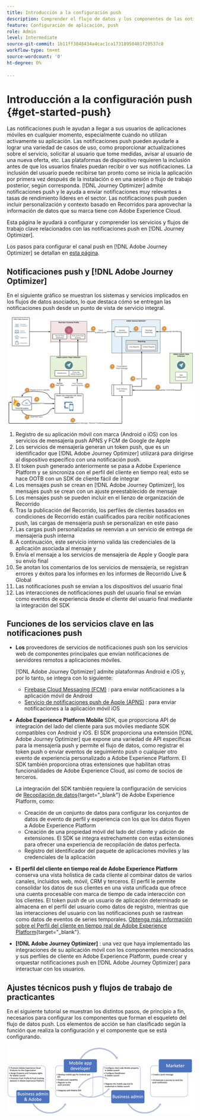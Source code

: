 ```yaml
---
title: Introducción a la configuración push
description: Comprender el flujo de datos y los componentes de las notificaciones push
feature: Configuración de aplicación, push
role: Admin
level: Intermediate
source-git-commit: 1b11ff3848434a4cac1ca17318950481f20537c8
workflow-type: tm+mt
source-wordcount: '0'
ht-degree: 0%

---
```


# Introducción a la configuración push {#get-started-push}

Las notificaciones push le ayudan a llegar a sus usuarios de aplicaciones móviles en cualquier momento, especialmente cuando no utilizan activamente su aplicación. Las notificaciones push pueden ayudarle a lograr una variedad de casos de uso, como proporcionar actualizaciones sobre el servicio, solicitar al usuario que tome medidas, avisar al usuario de una nueva oferta, etc. Las plataformas de dispositivo requieren la inclusión antes de que los usuarios finales puedan recibir o ver sus notificaciones. La inclusión del usuario puede recibirse tan pronto como se inicia la aplicación por primera vez después de la instalación o en una sesión o flujo de trabajo posterior, según corresponda. [!DNL Journey Optimizer] admite notificaciones push y le ayuda a enviar notificaciones muy relevantes a tasas de rendimiento líderes en el sector. Las notificaciones push pueden incluir personalización y contexto basado en Recorridos para aprovechar la información de datos que su marca tiene con Adobe Experience Cloud.

Esta página le ayudará a configurar y comprender los servicios y flujos de trabajo clave relacionados con las notificaciones push en [!DNL Journey Optimizer].

Los pasos para configurar el canal push en [!DNL Adobe Journey Optimizer] se detallan en [esta página](push-configuration.md).

## Notificaciones push y [!DNL Adobe Journey Optimizer]

En el siguiente gráfico se muestran los sistemas y servicios implicados en los flujos de datos asociados, lo que destaca cómo se entregan las notificaciones push desde un punto de vista de servicio integral.

![](assets/push-flow.png)

1. Registro de su aplicación móvil con marca (Android o iOS) con los servicios de mensajería push APNS y FCM de Google de Apple
1. Los servicios de mensajería generan un token push, que es un identificador que [!DNL Adobe Journey Optimizer] utilizará para dirigirse al dispositivo específico con una notificación push.
1. El token push generado anteriormente se pasa a Adobe Experience Platform y se sincroniza con el perfil del cliente en tiempo real; esto se hace OOTB con un SDK de cliente fácil de integrar
1. Los mensajes push se crean en [!DNL Adobe Journey Optimizer], los mensajes push se crean con un ajuste preestablecido de mensaje
1. Los mensajes push se pueden incluir en el lienzo de organización de Recorrido
1. Tras la publicación del Recorrido, los perfiles de clientes basados en condiciones de Recorrido están cualificados para recibir notificaciones push, las cargas de mensajería push se personalizan en este paso
1. Las cargas push personalizadas se reenvían a un servicio de entrega de mensajería push interna
1. A continuación, este servicio interno valida las credenciales de la aplicación asociada al mensaje y
1. Envía el mensaje a los servicios de mensajería de Apple y Google para su envío final
1. Se anotan los comentarios de los servicios de mensajería, se registran errores y éxitos para los informes en los informes de Recorrido Live &amp; Global
1. Las notificaciones push se envían a los dispositivos del usuario final
1. Las interacciones de notificaciones push del usuario final se envían como eventos de experiencia desde el cliente del usuario final mediante la integración del SDK

## Funciones de los servicios clave en las notificaciones push

* **Los** proveedores de servicios de notificaciones push son los servicios web de componentes principales que envían notificaciones de servidores remotos a aplicaciones móviles.

   [!DNL Adobe Journey Optimizer]  admite plataformas Android e iOS y, por lo tanto, se integra con lo siguiente:
   * [Firebase Cloud Messaging (FCM)](https://firebase.google.com/docs/cloud-messaging) : para enviar notificaciones a la aplicación móvil de Android
   * [Servicio de notificaciones push de Apple (APNS)](https://developer.apple.com/library/archive/documentation/NetworkingInternet/Conceptual/RemoteNotificationsPG/APNSOverview.html) : para enviar notificaciones a la aplicación móvil iOS

* **Adobe Experience Platform Mobile** SDK, que proporciona API de integración del lado del cliente para sus móviles mediante SDK compatibles con Android y iOS. El SDK proporciona una extensión [!DNL Adobe Journey Optimizer] que expone una variedad de API específicas para la mensajería push y permite el flujo de datos, como registrar el token push o enviar eventos de seguimiento push o cualquier otro evento de experiencia personalizado a Adobe Experience Platform. El SDK también proporciona otras extensiones que habilitan otras funcionalidades de Adobe Experience Cloud, así como de socios de terceros.

   La integración del SDK también requiere la configuración de servicios de [Recopilación de datos](https://experienceleague.adobe.com/docs/launch/using/home.html?lang=es){target=&quot;_blank&quot;} de Adobe Experience Platform, como:

   * Creación de un conjunto de datos para configurar los conjuntos de datos de evento de perfil y experiencia con los que los datos fluyen a Adobe Experience Platform
   * Creación de una propiedad móvil del lado del cliente y adición de extensiones. El SDK se integra estrechamente con estas extensiones para ofrecer una experiencia de recopilación de datos perfecta.
   * Registro del identificador del paquete de aplicaciones móviles y las credenciales de la aplicación

* **El perfil del cliente en tiempo real de Adobe Experience Platform**  conserva una vista holística de cada cliente al combinar datos de varios canales, incluidos web, móvil, CRM y terceros. El perfil le permite consolidar los datos de sus clientes en una vista unificada que ofrece una cuenta procesable con marca de tiempo de cada interacción con los clientes. El token push de un usuario de aplicación determinado se almacena en el perfil del usuario como datos de registro, mientras que las interacciones del usuario con las notificaciones push se rastrean como datos de eventos de series temporales. [Obtenga más información sobre el Perfil del cliente en tiempo real de Adobe Experience Platform](https://experienceleague.adobe.com/docs/experience-platform/sandbox/home.html?lang=es){target=&quot;_blank&quot;}.

* **[!DNL Adobe Journey Optimizer]** : una vez que haya implementado las integraciones de su aplicación móvil con los componentes mencionados y sus perfiles de cliente en Adobe Experience Platform, puede crear y orquestar notificaciones push en  [!DNL Adobe Journey Optimizer] para interactuar con los usuarios.

## Ajustes técnicos push y flujos de trabajo de practicantes

En el siguiente tutorial se muestran los distintos pasos, de principio a fin, necesarios para configurar los componentes que forman el esqueleto del flujo de datos push. Los elementos de acción se han clasificado según la función que realiza la configuración y el componente que se está configurando.

![](assets/user-flow.png)
